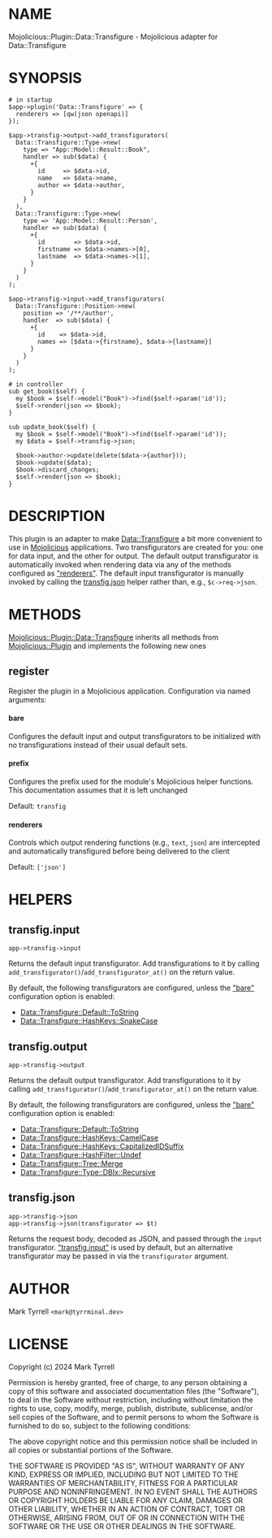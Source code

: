 # NAME

Mojolicious::Plugin::Data::Transfigure - Mojolicious adapter for Data::Transfigure

# SYNOPSIS

    # in startup
    $app->plugin('Data::Transfigure' => {
      renderers => [qw(json openapi)]
    });

    $app->transfig->output->add_transfigurators(
      Data::Transfigure::Type->new(
        type => "App::Model::Result::Book",
        handler => sub($data) {
          +{
            id     => $data->id,
            name   => $data->name,
            author => $data->author,
          }
        }
      ),
      Data::Transfigure::Type->new(
        type => 'App::Model::Result::Person',
        handler => sub($data) {
          +{
            id        => $data->id,
            firstname => $data->names->[0],
            lastname  => $data->names->[1],
          }
        }
      )
    );

    $app->transfig->input->add_transfigurators(
      Data::Transfigure::Position->new(
        position => '/**/author',
        handler  => sub($data) {
          +{
            id    => $data->id,
            names => [$data->{firstname}, $data->{lastname}]
          }
        } 
      )
    );

    # in controller
    sub get_book($self) {
      my $book = $self->model("Book")->find($self->param('id'));
      $self->render(json => $book);
    }

    sub update_book($self) {
      my $book = $self->model("Book")->find($self->param('id'));
      my $data = $self->transfig->json;

      $book->author->update(delete($data->{author}));
      $book->update($data);
      $book->discard_changes;
      $self->render(json => $book);
    }

# DESCRIPTION

This plugin is an adapter to make [Data::Transfigure](https://metacpan.org/pod/Data%3A%3ATransfigure) a bit more convenient to
use in [Mojolicious](https://metacpan.org/pod/Mojolicious) applications. Two transfigurators are created for you:
one for data input, and the other for output. The default output transfigurator
is automatically invoked when rendering data via any of the methods configured
as ["renderers"](#renderers). The default input transfigurator is manually invoked by 
calling the [transfig.json](https://metacpan.org/pod/transfig.json) helper rather than, e.g., `$c->req->json`.

# METHODS

[Mojolicious::Plugin::Data::Transfigure](https://metacpan.org/pod/Mojolicious%3A%3APlugin%3A%3AData%3A%3ATransfigure) inherits all methods from 
[Mojolicious::Plugin](https://metacpan.org/pod/Mojolicious%3A%3APlugin) and implements the following new ones

## register

Register the plugin in a Mojolicious application. Configuration via named 
arguments:

#### bare

Configures the default input and output transfigurators to be initialized with
no transfigurations instead of their usual default sets.

#### prefix

Configures the prefix used for the module's Mojolicious helper functions. This 
documentation assumes that it is left unchanged

Default: `transfig`

#### renderers

Controls which output rendering functions (e.g., `text`, `json`) are 
intercepted and automatically transfigured before being delivered to the client

Default: `['json']`

# HELPERS

## transfig.input

    app->transfig->input

Returns the default input transfigurator. Add transfigurations to it by calling
`add_transfigurator()`/`add_transfigurator_at()` on the return value.

By default, the following transfigurators are configured, unless the ["bare"](#bare)
configuration option is enabled:

- [Data::Transfigure::Default::ToString](https://metacpan.org/pod/Data%3A%3ATransfigure%3A%3ADefault%3A%3AToString)
- [Data::Transfigure::HashKeys::SnakeCase](https://metacpan.org/pod/Data%3A%3ATransfigure%3A%3AHashKeys%3A%3ASnakeCase)

## transfig.output

    app->transfig->output

Returns the default output transfigurator. Add transfigurations to it by calling
`add_transfigurator()`/`add_transfigurator_at()` on the return value.

By default, the following transfigurators are configured, unless the ["bare"](#bare)
configuration option is enabled:

- [Data::Transfigure::Default::ToString](https://metacpan.org/pod/Data%3A%3ATransfigure%3A%3ADefault%3A%3AToString)
- [Data::Transfigure::HashKeys::CamelCase](https://metacpan.org/pod/Data%3A%3ATransfigure%3A%3AHashKeys%3A%3ACamelCase)
- [Data::Transfigure::HashKeys::CapitalizedIDSuffix](https://metacpan.org/pod/Data%3A%3ATransfigure%3A%3AHashKeys%3A%3ACapitalizedIDSuffix)
- [Data::Transfigure::HashFilter::Undef](https://metacpan.org/pod/Data%3A%3ATransfigure%3A%3AHashFilter%3A%3AUndef)
- [Data::Transfigure::Tree::Merge](https://metacpan.org/pod/Data%3A%3ATransfigure%3A%3ATree%3A%3AMerge)
- [Data::Transfigure::Type::DBIx::Recursive](https://metacpan.org/pod/Data%3A%3ATransfigure%3A%3AType%3A%3ADBIx%3A%3ARecursive)

## transfig.json

    app->transfig->json
    app->transfig->json(transfigurator => $t)

Returns the request body, decoded as JSON, and passed through the `input`
transfigurator. ["transfig.input"](#transfig-input) is used by default, but an alternative
transfigurator may be passed in via the `transfigurator` argument.

# AUTHOR

Mark Tyrrell `<mark@tyrrminal.dev>`

# LICENSE

Copyright (c) 2024 Mark Tyrrell

Permission is hereby granted, free of charge, to any person obtaining a copy
of this software and associated documentation files (the "Software"), to deal
in the Software without restriction, including without limitation the rights
to use, copy, modify, merge, publish, distribute, sublicense, and/or sell
copies of the Software, and to permit persons to whom the Software is
furnished to do so, subject to the following conditions:

The above copyright notice and this permission notice shall be included in all
copies or substantial portions of the Software.

THE SOFTWARE IS PROVIDED "AS IS", WITHOUT WARRANTY OF ANY KIND, EXPRESS OR
IMPLIED, INCLUDING BUT NOT LIMITED TO THE WARRANTIES OF MERCHANTABILITY,
FITNESS FOR A PARTICULAR PURPOSE AND NONINFRINGEMENT. IN NO EVENT SHALL THE
AUTHORS OR COPYRIGHT HOLDERS BE LIABLE FOR ANY CLAIM, DAMAGES OR OTHER
LIABILITY, WHETHER IN AN ACTION OF CONTRACT, TORT OR OTHERWISE, ARISING FROM,
OUT OF OR IN CONNECTION WITH THE SOFTWARE OR THE USE OR OTHER DEALINGS IN THE
SOFTWARE.
